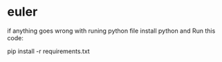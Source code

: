 # euler

if anything goes wrong with runing python file
install python and Run this code:

pip install -r requirements.txt
